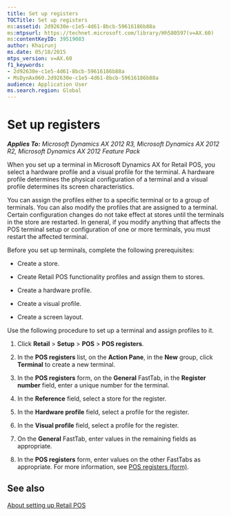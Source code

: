 ```yaml
---
title: Set up registers
TOCTitle: Set up registers
ms:assetid: 2d92630e-c1e5-4d61-8bcb-59616186b88a
ms:mtpsurl: https://technet.microsoft.com/library/Hh580597(v=AX.60)
ms:contentKeyID: 39519083
author: Khairunj
ms.date: 05/18/2015
mtps_version: v=AX.60
f1_keywords:
- 2d92630e-c1e5-4d61-8bcb-59616186b88a
- MsDynAx060.2d92630e-c1e5-4d61-8bcb-59616186b88a
audience: Application User
ms.search.region: Global
---
```


# Set up registers 


_**Applies To:** Microsoft Dynamics AX 2012 R3, Microsoft Dynamics AX 2012 R2, Microsoft Dynamics AX 2012 Feature Pack_

When you set up a terminal in Microsoft Dynamics AX for Retail POS, you select a hardware profile and a visual profile for the terminal. A hardware profile determines the physical configuration of a terminal and a visual profile determines its screen characteristics.

You can assign the profiles either to a specific terminal or to a group of terminals. You can also modify the profiles that are assigned to a terminal. Certain configuration changes do not take effect at stores until the terminals in the store are restarted. In general, if you modify anything that affects the POS terminal setup or configuration of one or more terminals, you must restart the affected terminal.

Before you set up terminals, complete the following prerequisites:

  - Create a store.

  - Create Retail POS functionality profiles and assign them to stores.

  - Create a hardware profile.

  - Create a visual profile.

  - Create a screen layout.

Use the following procedure to set up a terminal and assign profiles to it.

1.  Click **Retail** \> **Setup** \> **POS** \> **POS registers**.

2.  In the **POS registers** list, on the **Action Pane**, in the **New** group, click **Terminal** to create a new terminal.

3.  In the **POS registers** form, on the **General** FastTab, in the **Register number** field, enter a unique number for the terminal.

4.  In the **Reference** field, select a store for the register.

5.  In the **Hardware profile** field, select a profile for the register.

6.  In the **Visual profile** field, select a profile for the register.

7.  On the **General** FastTab, enter values in the remaining fields as appropriate.

8.  In the **POS registers** form, enter values on the other FastTabs as appropriate. For more information, see [POS registers (form)](https://technet.microsoft.com/library/hh597141\(v=ax.60\)).

## See also

[About setting up Retail POS](about-setting-up-retail-pos.md)

  


